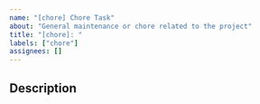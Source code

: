 ```yaml
---
name: "[chore] Chore Task"
about: "General maintenance or chore related to the project"
title: "[chore]: "
labels: ["chore"]
assignees: []
---
```


## Description
<!-- Describe the chore or task -->

